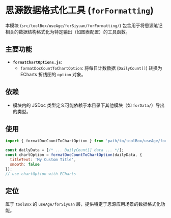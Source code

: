 # 思源数据格式化工具 (`forFormatting`)

本模块 (`src/toolBox/useAge/forSiyuan/forFormatting/`) 包含用于将思源笔记相关的数据结构格式化为特定输出（如图表配置）的工具函数。

## 主要功能

*   **`formatChartOptions.js`**: 
    *   `formatDocCountToChartOption`: 将每日计数数据 (`DailyCount[]`) 转换为 ECharts 折线图的 `option` 对象。

## 依赖

*   模块内的 JSDoc 类型定义可能依赖于本目录下其他模块（如 `forData/`）导出的类型。

## 使用

```javascript
import { formatDocCountToChartOption } from 'path/to/toolBox/useAge/forSiyuan/forFormatting/formatChartOptions.js';

const dailyData = [/* ... DailyCount[] data ... */];
const chartOption = formatDocCountToChartOption(dailyData, {
  titleText: 'My Custom Title',
  smooth: false
});
// use chartOption with ECharts
```

## 定位

属于 `toolBox` 的 `useAge/forSiyuan` 层，提供特定于思源应用场景的数据格式化功能。 